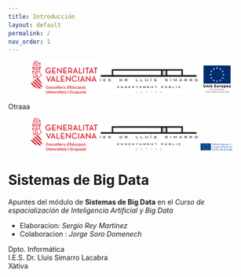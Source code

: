 ```yaml
---
title: Introducción
layout: default
permalink: /
nav_order: 1
---
```



<div align="center">
    <img src="../img/logos/GVA-Conselleria-Educació-Universitats-Ocupació.png" alt="Logo GVA" width="27%" />
    <img src="../img/logos/Logo Centre Complet.png" alt="Logo Simarro" width="40%" />
    <img src="../img/logos/FSE2col_val (Custom).png" alt="Logo UE" width="13%" />
</div>

Otraaa 

<div align="center">
    <img src="/docs/img/logos/GVA-Conselleria-Educació-Universitats-Ocupació.png" alt="Logo GVA" width="27%" />
    <img src="/assets/images/logos/Logo Centre Complet.png" alt="Logo Simarro" width="40%" />
    <img src="/assets/images/logos/cofinanciado.png" alt="Logo UE" width="13%" />
</div>


# Sistemas de Big Data

Apuntes del módulo de **Sistemas de Big Data** en el *Curso de espacialización de Inteligencia Artificial y Big Data*

- Elaboracion: *Sergio Rey Martínez*
- Colaboracion : *Jorge Soro Domenech*

Dpto. Informática  
I.E.S. Dr. Lluis Simarro Lacabra  
Xàtiva